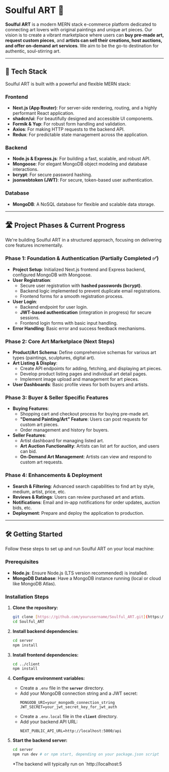 # Soulful ART 🎨

**Soulful ART** is a modern MERN stack e-commerce platform dedicated to connecting art lovers with original paintings and unique art pieces. Our vision is to create a vibrant marketplace where users can **buy pre-made art, request custom pieces**, and **artists can sell their creations, host auctions, and offer on-demand art services**. We aim to be the go-to destination for authentic, soul-stirring art.

---

## 🚀 Tech Stack

Soulful ART is built with a powerful and flexible MERN stack:

### Frontend
* **Next.js (App Router)**: For server-side rendering, routing, and a highly performant React application.
* **shadcn/ui**: For beautifully designed and accessible UI components.
* **Formik & Yup**: For robust form handling and validation.
* **Axios**: For making HTTP requests to the backend API.
* **Redux**: For predictable state management across the application.

### Backend
* **Node.js & Express.js**: For building a fast, scalable, and robust API.
* **Mongoose**: For elegant MongoDB object modeling and database interactions.
* **bcrypt**: For secure password hashing.
* **jsonwebtoken (JWT)**: For secure, token-based user authentication.

### Database
* **MongoDB**: A NoSQL database for flexible and scalable data storage.

---

## 🛣️ Project Phases & Current Progress

We're building Soulful ART in a structured approach, focusing on delivering core features incrementally.

### Phase 1: Foundation & Authentication (Partially Completed ✅)

* **Project Setup**: Initialized Next.js frontend and Express backend, configured MongoDB with Mongoose.
* **User Registration**:
    * Secure user registration with **hashed passwords (bcrypt)**.
    * Backend logic implemented to prevent duplicate email registrations.
    * Frontend forms for a smooth registration process.
* **User Login**:
    * Backend endpoint for user login.
    * **JWT-based authentication** (integration in progress) for secure sessions.
    * Frontend login forms with basic input handling.
* **Error Handling**: Basic error and success feedback mechanisms.

### Phase 2: Core Art Marketplace (Next Steps)

* **Product/Art Schema**: Define comprehensive schemas for various art types (paintings, sculptures, digital art).
* **Art Listing & Display**:
    * Create API endpoints for adding, fetching, and displaying art pieces.
    * Develop product listing pages and individual art detail pages.
    * Implement image upload and management for art pieces.
* **User Dashboards**: Basic profile views for both buyers and artists.

### Phase 3: Buyer & Seller Specific Features

* **Buying Features**:
    * Shopping cart and checkout process for buying pre-made art.
    * **"Demand Painting/Art" Feature**: Users can post requests for custom art pieces.
    * Order management and history for buyers.
* **Seller Features**:
    * Artist dashboard for managing listed art.
    * **Art Auction Functionality**: Artists can list art for auction, and users can bid.
    * **On-Demand Art Management**: Artists can view and respond to custom art requests.

### Phase 4: Enhancements & Deployment

* **Search & Filtering**: Advanced search capabilities to find art by style, medium, artist, price, etc.
* **Reviews & Ratings**: Users can review purchased art and artists.
* **Notifications**: Email and in-app notifications for order updates, auction bids, etc.
* **Deployment**: Prepare and deploy the application to production.

---

## 🛠️ Getting Started

Follow these steps to set up and run Soulful ART on your local machine:

### Prerequisites

* **Node.js**: Ensure Node.js (LTS version recommended) is installed.
* **MongoDB Database**: Have a MongoDB instance running (local or cloud like MongoDB Atlas).

### Installation Steps

1.  **Clone the repository:**
    ```bash
    git clone [https://github.com/yourusername/Soulful_ART.git](https://github.com/yourusername/Soulful_ART.git) # Replace with your actual repo URL
    cd Soulful_ART
    ```

2.  **Install backend dependencies:**
    ```bash
    cd server
    npm install
    ```

3.  **Install frontend dependencies:**
    ```bash
    cd ../client
    npm install
    ```

4.  **Configure environment variables:**
    * Create a `.env` file in the **`server`** directory.
    * Add your MongoDB connection string and a JWT secret:
        ```
        MONGODB_URI=your_mongodb_connection_string
        JWT_SECRET=your_jwt_secret_key_for_jwt_auth
        ```
    * Create a `.env.local` file in the **`client`** directory.
    * Add your backend API URL:
        ```
        NEXT_PUBLIC_API_URL=http://localhost:5000/api
        ```

5.  **Start the backend server:**
    ```bash
    cd server
    npm run dev # or npm start, depending on your package.json script
    ```
    *The backend will typically run on `http://localhost:5